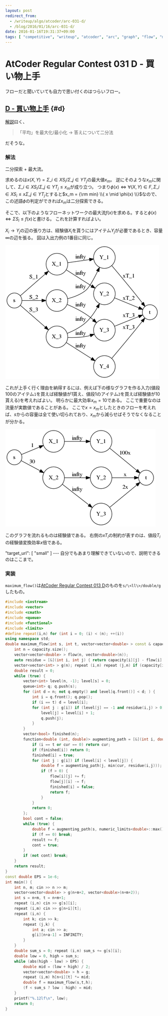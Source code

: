 ```yaml
---
layout: post
redirect_from:
  - /writeup/algo/atcoder/arc-031-d/
  - /blog/2016/01/16/arc-031-d/
date: 2016-01-16T19:31:37+09:00
tags: [ "competitive", "writeup", "atcoder", "arc", "graph", "flow", "maximum-flow", "dinic", "binary-search", "graphviz" ]
---
```


# AtCoder Regular Contest 031 D - 買い物上手

フローだと聞いていても自力で思い付くのはつらいフロー。

## [D - 買い物上手](https://beta.atcoder.jp/contests/arc031/tasks/arc031_4) {#d}

[解説](http://www.slideshare.net/chokudai/arc031)曰く、

>   「平均」を最大化/最小化 $\to$ 答えについて二分法

だそうな。

### 解法

二分探索 + 最大流。

求めるのは$x(X,Y) = \Sigma\_{i \in X} S_i / \Sigma\_{j \in Y} T_j$の最大値$x_m$。
逆にそのような$x_m$に関して、$\Sigma\_{i \in X} S_i / \Sigma\_{j \in Y} T_j \le x_m$が成り立つ。
つまり$\phi(x) \Leftrightarrow \forall (X,Y) \in F, \Sigma\_{i \in X} S_i \le x \Sigma\_{j \in Y} T_j$とすると$x_m = {\rm min} \\{ x \mid \phi(x) \\}$なので、この述語$\phi$の判定ができれば$x_m$は二分探索できる。

そこで、以下のようなフローネットワークの最大流$f(x)$を求める。すると$\phi(x) \Leftrightarrow \Sigma S_i \le f(x)$と書ける。
これを計算すればよい。

$X_i \to Y_j$の辺の張り方は、経験値$X_i$を貰うにはアイテム$Y_j$が必要であるとき、容量$\infty$の辺を張る。
図は入出力例の1番目に同じ。

[![](/blog/2016/01/16/arc-031-d/a.png)](/blog/2016/01/16/arc-031-d/a.dot)

これが上手く行く理由を納得するには、例えば下の様なグラフを作る入力(値段$100$のアイテム`1`を買えば経験値が$1$貰え、値段$1$のアイテム`2`を買えば経験値が$10$貰える)を考えればよい。
明らかに最大効率$x_m = 10$である。
ここで重要なのは流量が実数値であることがある。
ここで$x = x_m$としたときのフローを考えれば、$s$からの容量は全て使い切られており、$x_m$から減らせばそうでなくなることが分かる。

[![](/blog/2016/01/16/arc-031-d/b.png)](/blog/2016/01/16/arc-031-d/b.dot)

このグラフを流れるものは経験値である。
右側の$xT_i$の制約が表すのは、値段$T_i$の経験値変換効率$x$倍である。

"target_url": [ "small" ]
--- 自分でもあまり理解できていないので、説明できるのはここまで。 </small>

### 実装

`maximum_flow()`は[AtCoder Regular Contest 013 D](http://kimiyuki.net/blog/2016/01/16/arc-013-d/)のものを`s/\<ll\>/double/g`したもの。

``` c++
#include <iostream>
#include <vector>
#include <cmath>
#include <queue>
#include <functional>
#include <limits>
#define repeat(i,n) for (int i = 0; (i) < (n); ++(i))
using namespace std;
double maximum_flow(int s, int t, vector<vector<double> > const & capacity /* adjacency matrix */) { // dinic, O(V^2E)
    int n = capacity.size();
    vector<vector<double> > flow(n, vector<double>(n));
    auto residue = [&](int i, int j) { return capacity[i][j] - flow[i][j]; };
    vector<vector<int> > g(n); repeat (i,n) repeat (j,n) if (capacity[i][j] or capacity[j][i]) g[i].push_back(j); // adjacency list
    double result = 0;
    while (true) {
        vector<int> level(n, -1); level[s] = 0;
        queue<int> q; q.push(s);
        for (int d = n; not q.empty() and level[q.front()] < d; ) {
            int i = q.front(); q.pop();
            if (i == t) d = level[i];
            for (int j : g[i]) if (level[j] == -1 and residue(i,j) > 0) {
                level[j] = level[i] + 1;
                q.push(j);
            }
        }
        vector<bool> finished(n);
        function<double (int, double)> augmenting_path = [&](int i, double cur) -> double {
            if (i == t or cur == 0) return cur;
            if (finished[i]) return 0;
            finished[i] = true;
            for (int j : g[i]) if (level[i] < level[j]) {
                double f = augmenting_path(j, min(cur, residue(i,j)));
                if (f > 0) {
                    flow[i][j] += f;
                    flow[j][i] -= f;
                    finished[i] = false;
                    return f;
                }
            }
            return 0;
        };
        bool cont = false;
        while (true) {
            double f = augmenting_path(s, numeric_limits<double>::max());
            if (f == 0) break;
            result += f;
            cont = true;
        }
        if (not cont) break;
    }
    return result;
}
const double EPS = 1e-6;
int main() {
    int n, m; cin >> n >> m;
    vector<vector<double> > g(n+m+2, vector<double>(n+m+2));
    int s = n+m, t = n+m+1;
    repeat (i,n) cin >> g[s][i];
    repeat (i,m) cin >> g[n+i][t];
    repeat (i,n) {
        int k; cin >> k;
        repeat (j,k) {
            int a; cin >> a;
            g[i][n+a-1] = INFINITY;
        }
    }
    double sum_s = 0; repeat (i,n) sum_s += g[s][i];
    double low = 0, high = sum_s;
    while (abs(high - low) > EPS) {
        double mid = (low + high) / 2;
        vector<vector<double> > h = g;
        repeat (i,m) h[n+i][t] *= mid;
        double f = maximum_flow(s,t,h);
        (f < sum_s ? low : high) = mid;
    }
    printf("%.12lf\n", low);
    return 0;
}
```
